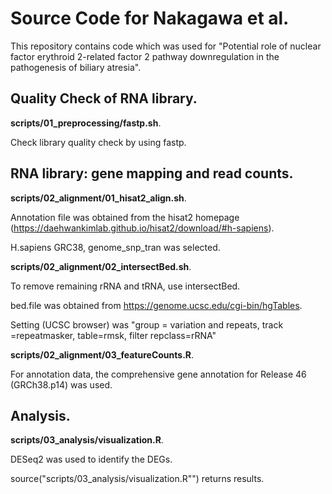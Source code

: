 # Source Code for Nakagawa et al.

This repository contains code which was used for "Potential role of nuclear factor erythroid 2-related factor 2 pathway downregulation in the pathogenesis of biliary atresia". 

## Quality Check of RNA library. 

**scripts/01_preprocessing/fastp.sh**. 

Check library quality check by using fastp. 

## RNA library: gene mapping and read counts. 

**scripts/02_alignment/01_hisat2_align.sh**. 

Annotation file was obtained from the hisat2 homepage (https://daehwankimlab.github.io/hisat2/download/#h-sapiens). 

H.sapiens GRC38, genome_snp_tran was selected. 
 
 

**scripts/02_alignment/02_intersectBed.sh**. 

To remove remaining rRNA and tRNA, use intersectBed. 

bed.file was obtained from https://genome.ucsc.edu/cgi-bin/hgTables.

Setting (UCSC browser) was "group = variation and repeats, track =repeatmasker, table=rmsk, filter repclass=rRNA"
 
 
**scripts/02_alignment/03_featureCounts.R**. 

For annotation data, the comprehensive gene annotation for Release 46 (GRCh38.p14) was used. 


## Analysis. 

**scripts/03_analysis/visualization.R**. 

DESeq2 was used to identify the DEGs.

source("scripts/03_analysis/visualization.R"") returns results. 


